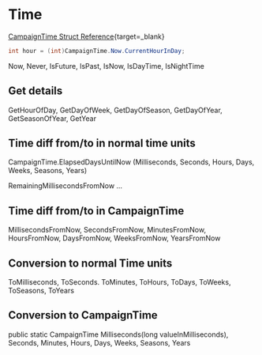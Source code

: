 # Time

[CampaignTime Struct Reference](https://apidoc.bannerlord.com/v/1.1.0/struct_tale_worlds_1_1_campaign_system_1_1_campaign_time.html){target=_blank}


``` cs
int hour = (int)CampaignTime.Now.CurrentHourInDay;
```

Now, Never, IsFuture, IsPast, IsNow, IsDayTime, IsNightTime


## Get details

GetHourOfDay, GetDayOfWeek, GetDayOfSeason, GetDayOfYear, GetSeasonOfYear, GetYear



## Time diff from/to in normal time units

CampaignTime.ElapsedDaysUntilNow (Milliseconds, Seconds, Hours, Days, Weeks, Seasons, Years)

RemainingMillisecondsFromNow ...



## Time diff from/to in CampaignTime

MillisecondsFromNow, SecondsFromNow, MinutesFromNow, HoursFromNow, DaysFromNow, WeeksFromNow, YearsFromNow



## Conversion to normal Time units

ToMilliseconds, ToSeconds. ToMinutes, ToHours, ToDays, ToWeeks, ToSeasons, ToYears



## Conversion to CampaignTime

public static CampaignTime Milliseconds(long valueInMilliseconds), Seconds, Minutes, Hours, Days, Weeks, Seasons, Years